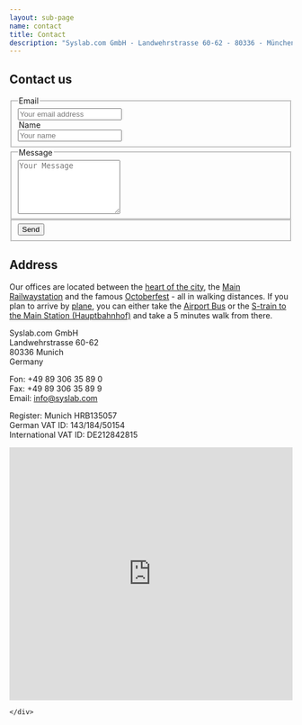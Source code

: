 ```yaml
---
layout: sub-page
name: contact
title: Contact
description: "Syslab.com GmbH - Landwehrstrasse 60-62 - 80336 - München - Deutschland."
---
```


<section id="about">
    <div class="container" itemscope itemtype="http://schema.org/Organization">

<h1>Contact us</h1>

<form accept-charset="UTF-8" action="https://formkeep.com/f/3f581fa665a3" method="POST">
    <fieldset class="vertical group">
    <legend>Email</legend>
        <input type="hidden" name="utf8" value="✓">
        <input type="email" name="email" placeholder="Your email address">
    <legend>Name</legend>
        <input type="text" name="name" placeholder="Your name">
    </fieldset>
    <fieldset class="vertical group">
        <legend>Message</legend>
        <textarea name="text" rows="6" placeholder="Your Message"></textarea>
    </fieldset>
    <fieldset>
        <button class="pat-button" type="submit">Send</button>
    </fieldset>
</form>


<h1>Address</h1>

<p>Our offices are located between the <a href="http://www.muenchen.de/int/en">heart of the city</a>, the <a href="http://www.bahnhof.de/bahnhof-de/München_Hbf.html">Main Railwaystation</a> and the famous <a href="http://www.oktoberfest.de/en/">Octoberfest</a> - all in walking distances. If you plan to arrive by <a href="http://www.munich-airport.de/en/consumer/index.jsp">plane</a>, you can either take the <a href="http://www.airportbus-muenchen.de/en/home/">Airport Bus</a> or the <a href="http://www.munich-airport.de/en/consumer/anab/bahn1/index.jsp">S-train to the Main Station (Hauptbahnhof)</a> and take a 5 minutes walk from there.</p>

<p>
<span itemprop="name">Syslab.com GmbH</span><br>
<span itemprop="address" itemscope itemtype="http://schema.org/PostalAddress">
    <span itemprop="streetAddress">Landwehrstrasse 60-62</span><br>
    <span itemprop="postalCode">80336</span> <span itemprop="addressLocality">Munich</span><br>
    <span itemprop="addressCountry">Germany</span></p>
</span>
<p>Fon: <span itemprop="telephone">+49 89 306 35 89 0</span><br>
Fax: <span itemprop="telefax">+49 89 306 35 89 9</span><br>
Email: <a href="mailto:info@syslab.com">info@syslab.com</a></p>

<p>Register: Munich HRB135057<br>
German VAT ID: 143/184/50154 <br>
International VAT ID: DE212842815
</p>

<iframe src="https://www.google.com/maps/embed?pb=!1m14!1m8!1m3!1d5325.171355244003!2d11.55190234931463!3d48.13751298662668!3m2!1i1024!2i768!4f13.1!3m3!1m2!1s0x479ddf560134281f%3A0x66761c79d4165a34!2sSyslab.com+GmbH!5e0!3m2!1sen!2sde!4v1411129631143" width="100%" height="450" frameborder="0" style="border:0"></iframe>


    </div>
</section>
